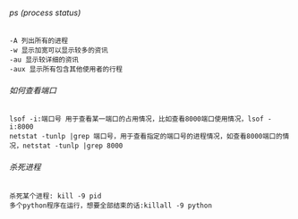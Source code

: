 ###### ps (process status)
    -A 列出所有的进程
    -w 显示加宽可以显示较多的资讯
    -au 显示较详细的资讯
    -aux 显示所有包含其他使用者的行程
###### 如何查看端口
    lsof -i:端口号 用于查看某一端口的占用情况，比如查看8000端口使用情况，lsof -i:8000
    netstat -tunlp |grep 端口号，用于查看指定的端口号的进程情况，如查看8000端口的情况，netstat -tunlp |grep 8000
###### 杀死进程
    杀死某个进程: kill -9 pid
    多个python程序在运行，想要全部结束的话:killall -9 python